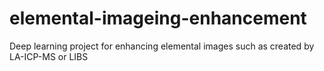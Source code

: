 # elemental-imageing-enhancement
Deep learning project for enhancing elemental images such as created by LA-ICP-MS or LIBS
